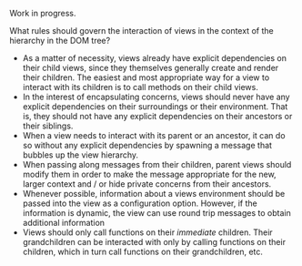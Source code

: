 
Work in progress.

What rules should govern the interaction of views in the context of the hierarchy in the DOM tree?

* As a matter of necessity, views already have explicit dependencies on their child views, since they themselves generally create and render their children. The easiest and most appropriate way for a view to interact with its children is to call methods on their child views.
* In the interest of encapsulating concerns, views should never have any explicit dependencies on their surroundings or their environment. That is, they should not have any explicit dependencies on their ancestors or their siblings.
* When a view needs to interact with its parent or an ancestor, it can do so without any explicit dependencies by spawning a message that bubbles up the view hierarchy. 
* When passing along messages from their children, parent views should modify them in order to make the message appropriate for the new, larger context and / or hide private concerns from their ancestors.
* Whenever possible, information about a views environment should be passed into the view as a configuration option. However, if the information is dynamic, the view can use round trip messages to obtain additional information
* Views should only call functions on their *immediate* children. Their grandchildren can be interacted with only by calling functions on their children, which in turn call functions on their grandchildren, etc.
